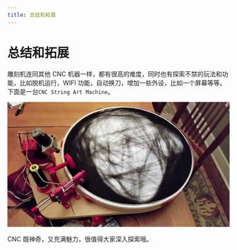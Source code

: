 ```yaml
---
title: 总结和拓展
---
```


# 总结和拓展

雕刻机连同其他 CNC 机器一样，都有很高的难度，同时也有探索不禁的玩法和功能，比如脱机运行，WIFI 功能，自动换刀，增加一些外设，比如一个屏幕等等。下面是一台`CNC String Art Machine`。

![String art cnc machine](./images/4-1.png)

CNC 既神奇，又充满魅力，很值得大家深入探索哦。
